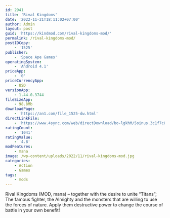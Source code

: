 ```yaml
---
id: 2941
title: 'Rival Kingdoms'
date: '2022-11-21T18:11:02+07:00'
author: Admin
layout: post
guid: 'https://kindmod.com/rival-kingdoms-mod/'
permalink: /rival-kingdoms-mod/
postIDCopy:
    - '1525'
publisher:
    - 'Space Ape Games'
operatingSystem:
    - 'Android 4.1'
priceApp:
    - '0'
priceCurrencyApp:
    - USD
versionApp:
    - 1.44.0.3744
fileSizeApp:
    - 98.8Mb
downloadPage:
    - 'https://an1.com/file_1525-dw.html'
directLinkFile:
    - 'https://www.4sync.com/web/directDownload/bo-lgkhM/5oinus.3c1f7c8055dd1cf112c610cfb00d7432'
ratingCount:
    - '1041'
ratingValue:
    - '4.8'
modFeatures:
    - mana
image: /wp-content/uploads/2022/11/rival-kingdoms-mod.jpg
categories:
    - Action
    - Games
tags:
    - mods
---
```


Rival Kingdoms (MOD, mana) – together with the desire to unite “Titans”; The famous fighter, the Almighty and the monsters that are willing to use the forces of nature. Apply them destructive power to change the course of battle in your own benefit!